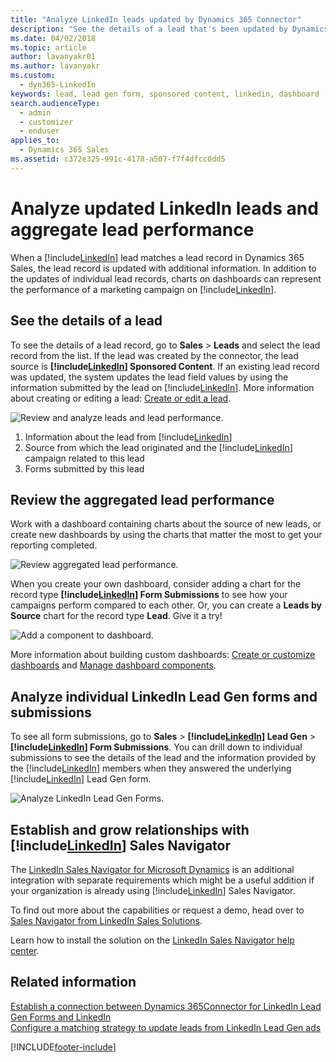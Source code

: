 ```yaml
---
title: "Analyze LinkedIn leads updated by Dynamics 365 Connector"
description: "See the details of a lead that's been updated by Dynamics 365 Connector for LinkedIn Lead Gen Forms, and work with charts to review aggregate performance."
ms.date: 04/02/2018
ms.topic: article
author: lavanyakr01
ms.author: lavanyakr
ms.custom: 
  - dyn365-LinkedIn
keywords: lead, lead gen form, sponsored content, linkedin, dashboard
search.audienceType: 
  - admin
  - customizer
  - enduser
applies_to: 
  - Dynamics 365 Sales
ms.assetid: c372e325-991c-4178-a507-f7f4dfcc0dd5
---
```


# Analyze updated LinkedIn leads and aggregate lead performance

When a [!include[LinkedIn](../includes/pn-linkedin.md)] lead matches a lead record in Dynamics 365 Sales, the lead record is updated with additional information. In addition to the updates of individual lead records, charts on dashboards can represent the performance of a marketing campaign on [!include[LinkedIn](../includes/pn-linkedin.md)].

## See the details of a lead

To see the details of a lead record, go to **Sales** > **Leads** and select the lead record from the list. If the lead was created by the connector, the lead source is **[!include[LinkedIn](../includes/pn-linkedin.md)] Sponsored Content**. If an existing lead record was updated, the system updates the lead field values by using the information submitted by the lead on [!include[LinkedIn](../includes/pn-linkedin.md)].
More information about creating or editing a lead: [Create or edit a lead](../sales-enterprise/create-edit-lead-sales.md).

![Review and analyze leads and lead performance.](media/See-details-of-lead.png "Review and analyze leads and lead performance")

1. Information about the lead from [!include[LinkedIn](../includes/pn-linkedin.md)]
2. Source from which the lead originated and the [!include[LinkedIn](../includes/pn-linkedin.md)] campaign related to this lead
3. Forms submitted by this lead

## Review the aggregated lead performance

Work with a dashboard containing charts about the source of new leads, or create new dashboards by using the charts that matter the most to get your reporting completed.</br>

![Review aggregated lead performance.](media/Review-aggregated-lead-performance.png "Review aggregated lead performance")

When you create your own dashboard, consider adding a chart for the record type **[!include[LinkedIn](../includes/pn-linkedin.md)] Form Submissions** to see how your campaigns perform compared to each other. Or, you can create a **Leads by Source** chart for the record type **Lead**. Give it a try!

![Add a component to dashboard.](media/Add-component-to-dashboard.png "Add a component to the dashboard")

More information about building custom dashboards: [Create or customize dashboards](/previous-versions/dynamicscrm-2016/admins-customizers-dynamics-365/mt826623(v=crm.8)) and [Manage dashboard components](/previous-versions/dynamicscrm-2016/admins-customizers-dynamics-365/mt826584(v=crm.8)).

## Analyze individual LinkedIn Lead Gen forms and submissions

To see all form submissions, go to **Sales** > **[!include[LinkedIn](../includes/pn-linkedin.md)] Lead Gen** > **[!include[LinkedIn](../includes/pn-linkedin.md)] Form Submissions**. You can drill down to individual submissions to see the details of the lead and the information provided by the [!include[LinkedIn](../includes/pn-linkedin.md)] members when they answered the underlying [!include[LinkedIn](../includes/pn-linkedin.md)] Lead Gen form. 

![Analyze LinkedIn Lead Gen Forms.](media/Analyze-LinkedIn-lead-gen-forms.png "Analyze LinkedIn Lead Gen Forms")

## Establish and grow relationships with [!include[LinkedIn](../includes/pn-linkedin.md)] Sales Navigator

The [LinkedIn Sales Navigator for Microsoft Dynamics](https://appsource.microsoft.com/product/dynamics-365/mscrm.5ba43194-adc5-4c13-b40d-af04f549d5da?tab=overview) is an additional integration with separate requirements which might be a useful addition if your organization is already using [!include[LinkedIn](../includes/pn-linkedin.md)] Sales Navigator.

To find out more about the capabilities or request a demo, head over to [Sales Navigator from LinkedIn Sales Solutions](https://business.linkedin.com/sales-solutions/sales-navigator). 

Learn how to install the solution on the [LinkedIn Sales Navigator help center](https://www.linkedin.com/help/sales-navigator/answer/56320/linkedin-for-microsoft-dynamics-crm).

## Related information

[Establish a connection between Dynamics 365Connector for LinkedIn Lead Gen Forms and LinkedIn](connect-dynamics-365-linkedin.md)  
[Configure a matching strategy to update leads from LinkedIn Lead Gen ads](configure-matching-strategy.md)


[!INCLUDE[footer-include](../includes/footer-banner.md)]

